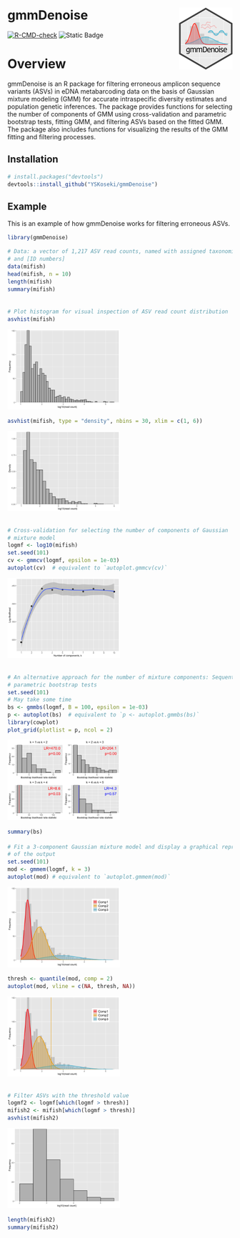 
<!-- README.md is generated from README.Rmd. Please edit that file -->

# gmmDenoise <img src="man/figures/logo.png" align="right" width="120" />

<!-- badges: start -->

[![R-CMD-check](https://github.com/YSKoseki/gmmDenoise/actions/workflows/R-CMD-check.yaml/badge.svg)](https://github.com/YSKoseki/gmmDenoise/actions/workflows/R-CMD-check.yaml)
![Static Badge](https://img.shields.io/badge/licence-GPL_(%3E=_2)-blue)

<!-- badges: end -->

# Overview

gmmDenoise is an R package for filtering erroneous amplicon sequence
variants (ASVs) in eDNA metabarcoding data on the basis of Gaussian
mixture modeling (GMM) for accurate intraspecific diversity estimates
and population genetic inferences. The package provides functions for
selecting the number of components of GMM using cross-validation and
parametric bootstrap tests, fitting GMM, and filtering ASVs based on the
fitted GMM. The package also includes functions for visualizing the
results of the GMM fitting and filtering processes.

## Installation

``` r
# install.packages("devtools")
devtools::install_github("YSKoseki/gmmDenoise")
```

## Example

This is an example of how gmmDenoise works for filtering erroneous ASVs.

``` r
library(gmmDenoise)
```

``` r
# Data: a vector of 1,217 ASV read counts, named with assigned taxonomic names
# and [ID numbers]
data(mifish)
head(mifish, n = 10)
length(mifish)
summary(mifish)


# Plot histogram for visual inspection of ASV read count distribution
asvhist(mifish)
```

<img src="man/figures/README-example-1.png" width="50%" />

``` r
asvhist(mifish, type = "density", nbins = 30, xlim = c(1, 6))
```

<img src="man/figures/README-example-2.png" width="50%" />

``` r

# Cross-validation for selecting the number of components of Gaussian
# mixture model
logmf <- log10(mifish)
set.seed(101)
cv <- gmmcv(logmf, epsilon = 1e-03)
autoplot(cv)  # equivalent to `autoplot.gmmcv(cv)`
```

<img src="man/figures/README-example-3.png" width="50%" />

``` r

# An alternative approach for the number of mixture components: Sequential
# parametric bootstrap tests 
set.seed(101)
# May take some time
bs <- gmmbs(logmf, B = 100, epsilon = 1e-03)
p <- autoplot(bs)  # equivalent to `p <- autoplot.gmmbs(bs)`
library(cowplot)
plot_grid(plotlist = p, ncol = 2)
```

<img src="man/figures/README-example-4.png" width="50%" />

``` r
summary(bs)

# Fit a 3-component Gaussian mixture model and display a graphical representation
# of the output
set.seed(101)
mod <- gmmem(logmf, k = 3)
autoplot(mod) # equivalent to `autoplot.gmmem(mod)`
```

<img src="man/figures/README-example-5.png" width="50%" />

``` r
thresh <- quantile(mod, comp = 2)
autoplot(mod, vline = c(NA, thresh, NA))
```

<img src="man/figures/README-example-6.png" width="50%" />

``` r

# Filter ASVs with the threshold value
logmf2 <- logmf[which(logmf > thresh)]
mifish2 <- mifish[which(logmf > thresh)]
asvhist(mifish2)
```

<img src="man/figures/README-example-7.png" width="50%" />

``` r
length(mifish2)
summary(mifish2)
```

<!--
You'll still need to render `README.Rmd` regularly, to keep `README.md` up-to-date. `devtools::build_readme()` is handy for this. You could also use GitHub Actions to re-render `README.Rmd` every time you push. An example workflow can be found here: <https://github.com/r-lib/actions/tree/v1/examples>.
-->
